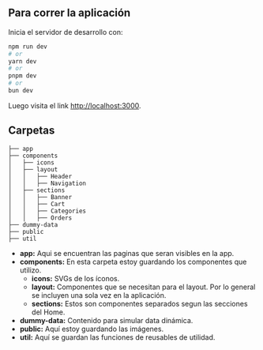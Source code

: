 ## Para correr la aplicación

Inicia el servidor de desarrollo con:

```bash
npm run dev
# or
yarn dev
# or
pnpm dev
# or
bun dev
```

Luego visita el link [http://localhost:3000](http://localhost:3000).

## Carpetas

```
├── app
├── components
│   ├── icons
│   ├── layout
│   │   ├── Header
│   │   ├── Navigation
│   ├── sections
│   │   ├── Banner
│   │   ├── Cart
│   │   ├── Categories
│   │   ├── Orders
├── dummy-data
├── public
├── util
```
- **app:** Aqui se encuentran las paginas que seran visibles en la app.
- **components:** En esta carpeta estoy guardando los componentes que utilizo.
    - **icons:** SVGs de los íconos.
    - **layout:** Componentes que se necesitan para el layout. Por lo general se incluyen una sola vez en la aplicación.
    - **sections:** Estos son componentes separados segun las secciones del Home.
- **dummy-data:** Contenido para simular data dinámica.
- **public:** Aquí estoy guardando las imágenes.
- **util:** Aquí se guardan las funciones de reusables de utilidad.
